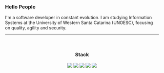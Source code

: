 ### Hello People
I'm a software developer in constant evolution. I am studying Information Systems at the University of Western Santa Catarina (UNOESC), focusing on quality, agility and security.

<hr>
<div>
    <br>
    <div align='center'>
        <h3>Stack</h3>
        <img src='https://img.shields.io/badge/Python-yellow?style=for-the-badge&logo=python&logoColor=306998'>
        <img src='https://img.shields.io/badge/react_native-20232A?style=for-the-badge&logo=react&logoColor=61dbfb'>
        <img src='https://img.shields.io/badge/PostgreSQL-336791?style=for-the-badge&logo=postgresql&logoColor=white'>
        <img src='https://img.shields.io/badge/TypeScript-007ACC?style=for-the-badge&logo=typescript&logoColor=white'>
        <img src='https://img.shields.io/badge/Popos-2E3440?style=for-the-badge&logo=popos'>
    </div>

</div>
